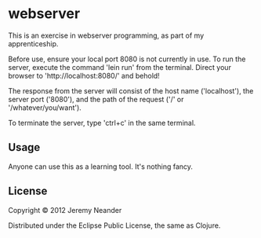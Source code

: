 # webserver

This is an exercise in webserver programming, as part of my apprenticeship.

Before use, ensure your local port 8080 is not currently in use.
To run the server, execute the command 'lein run' from the terminal.
Direct your browser to 'http://localhost:8080/' and behold!

The response from the server will consist of the host name ('localhost'), the server port ('8080'), and the path of the request ('/' or '/whatever/you/want').

To terminate the server, type 'ctrl+c' in the same terminal.

## Usage

Anyone can use this as a learning tool. It's nothing fancy.

## License

Copyright © 2012 Jeremy Neander

Distributed under the Eclipse Public License, the same as Clojure.
